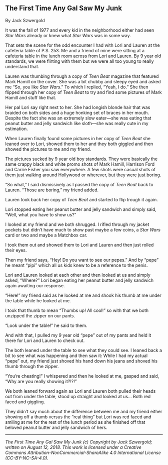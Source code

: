 ## The First Time Any Gal Saw My Junk

By Jack Szwergold

It was the fall of 1977 and every kid in the neighborhood either had seen *Star Wars* already or knew what *Star Wars* was in some way.

That sets the scene for the odd encounter I had with Lori and Lauren at the cafeteria table of P.S. 253. Me and a friend of mine were sitting at a cafeteria table in the lunch room across from Lori and Lauren. By 9 year old standards, we were flirting with them but we were all too young to really understand that.

Lauren was thumbing through a copy of *Teen Beat* magazine that featured Mark Hamill on the cover. She was a bit chubby and sleepy eyed and asked me “So, you like *Star Wars*.” To which I replied, “Yeah, I do.” She then flipped through her copy of *Teen Beat* to try and find some pictures of Mark Hamill and stuff like that.

Her pal Lori say right next to her. She had longish blonde hair that was braided on both sides and a huge honking set of braces in her mouth. Despite the fact she was an extremely slow eater—she was eating that peanut butter and jelly sandwich like sloth—she was really cute in my estimation.

When Lauren finally found some pictures in her copy of *Teen Beat* she leaned over to Lori, showed them to her and they both giggled and then showed the pictures to me and my friend.

The pictures sucked by 9 year old boy standards. They were basically the same crappy black and white promo shots of Mark Hamill, Harrison Ford and Carrie Fisher you saw everywhere. A few shots were casual shots of them just walking around Hollywood or wherever, but they were just boring.

“So what,” I said dismissively as I passed the copy of *Teen Beat* back to Lauren. “Those are boring,” my friend added.

Lauren took back her copy of *Teen Beat* and started to flip trough it again.

Lori stopped eating her peanut butter and jelly sandwich and simply said, “Well, what you have to show us?”

I looked at my friend and we both shrugged. I rifled through my jacket pockets but didn’t have much to show past maybe a few coins, a *Star Wars* card or two and maybe a Matchbox car.

I took them out and showed them to Lori and Lauren and then just rolled their eyes.

Then my friend says, “Hey! Do you want to see our pepes.” And by “pepe” he meant “pipi” which all us kids knew to be a reference to the penis.

Lori and Lauren looked at each other and then looked at us and simply asked, “Where?” Lori began eating her peanut butter and jelly sandwich again awaiting our response.

“Here!” my friend said as he looked at me and shook his thumb at me under the table while he looked at me.

I took that thumb to mean “Thumbs up! All cool!” so with that we both unzipped the zipper on our pants.

“Look under the table!” he said to them.

And with that, I pulled my 9 year old “pepe” out of my pants and held it there for Lori and Lauren to check out.

The both leaned under the table to see what they could see. I leaned back a bit to see what was happening and then saw it: While I had my actual “pepe” out, my friend just shoved his hand down his jeans and shoved his thumb through the zipper.

“You’re cheating!” I whispered and then he looked at me, gasped and said, “Why are you really showing it?!?!”

We both leaned forward again as Lori and Lauren both pulled their heads out from under the table, stood up straight and looked at us… Both red faced and giggling.

They didn’t say much about the difference between me and my friend either showing off a thumb versus the “real thing” but Lori was red faced and smiling at me for the rest of the lunch period as she finished off that beloved peanut butter and jelly sandwich of hers.

***

*The First Time Any Gal Saw My Junk (c) Copyright by Jack Szwergold; written on August 12, 2018. This work is licensed under a Creative Commons Attribution-NonCommercial-ShareAlike 4.0 International License (CC-BY-NC-SA-4.0).*